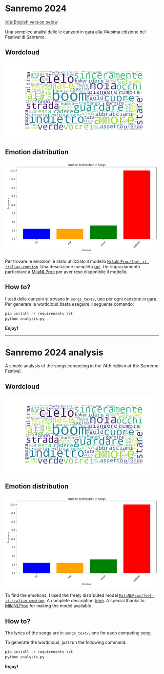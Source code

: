 # Sanremo 2024

[🇬🇧 English version below](#sanremo-2024-analysis)

Una semplice analisi delle le canzoni in gara alla 74esima edizione del Festival di Sanremo.

## Wordcloud

![Wordcloud](wordcloud-sanremo-24.png)

## Emotion distribution

![Emotion distribution](emotion-distribution-sanremo-24.png)

Per trovare le emozioni è stato utilizzato il modello [`MilaNLProc/feel-it-italian-emotion`](https://huggingface.co/MilaNLProc/feel-it-italian-emotion). Una descrizione completa [qui](https://aclanthology.org/2021.wassa-1.8/). Un ringraziamento particolare a [MilaNLProc](https://huggingface.co/MilaNLProc) per aver reso disponibile il modello.

## How to?

I testi delle canzoni si trovano in `songs_text/`, uno per ogni canzone in gara. 
Per generare la wordcloud basta eseguire il seguente comando:

```bash
pip install -r requirements.txt
python analysis.py
```

**Enjoy!**

---

# Sanremo 2024 analysis

A simple analysis of the songs competing in the 74th edition of the Sanremo Festival.

## Wordcloud

![Wordcloud](wordcloud-sanremo-24.png)

## Emotion distribution

![Emotion distribution](emotion-distribution-sanremo-24.png)

To find the emotions, I used the freely distributed model [`MilaNLProc/feel-it-italian-emotion`](https://huggingface.co/MilaNLProc/feel-it-italian-emotion). A complete description [here](https://aclanthology.org/2021.wassa-1.8/). A special thanks to [MilaNLProc](https://huggingface.co/MilaNLProc) for making the model available.

## How to?

The lyrics of the songs are in `songs_text/`, one for each competing song.

To generate the wordcloud, just run the following command:

```bash
pip install -r requirements.txt
python analysis.py
```

**Enjoy!**
